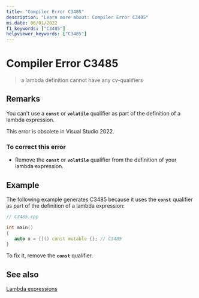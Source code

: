 ```yaml
---
title: "Compiler Error C3485"
description: "Learn more about: Compiler Error C3485"
ms.date: 06/01/2022
f1_keywords: ["C3485"]
helpviewer_keywords: ["C3485"]
---
```

# Compiler Error C3485

> a lambda definition cannot have any cv-qualifiers

## Remarks

You can't use a **`const`** or **`volatile`** qualifier as part of the definition of a lambda expression.

This error is obsolete in Visual Studio 2022.

### To correct this error

- Remove the **`const`** or **`volatile`** qualifier from the definition of your lambda expression.

## Example

The following example generates C3485 because it uses the **`const`** qualifier as part of the definition of a lambda expression:

```cpp
// C3485.cpp

int main()
{
   auto x = []() const mutable {}; // C3485
}
```

To fix it, remove the **`const`** qualifier.

## See also

[Lambda expressions](../../cpp/lambda-expressions-in-cpp.md)
